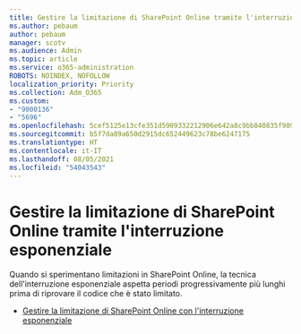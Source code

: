 ```yaml
---
title: Gestire la limitazione di SharePoint Online tramite l'interruzione esponenziale
ms.author: pebaum
author: pebaum
manager: scotv
ms.audience: Admin
ms.topic: article
ms.service: o365-administration
ROBOTS: NOINDEX, NOFOLLOW
localization_priority: Priority
ms.collection: Adm_O365
ms.custom:
- "9000136"
- "5696"
ms.openlocfilehash: 5cef5125e13cfe351d5909332212906e642a8c9bb840835f909fa3a6cdd7a441
ms.sourcegitcommit: b5f7da89a650d2915dc652449623c78be6247175
ms.translationtype: HT
ms.contentlocale: it-IT
ms.lasthandoff: 08/05/2021
ms.locfileid: "54043543"
---
```

# <a name="handle-sharepoint-online-throttling-by-using-exponential-back-off"></a>Gestire la limitazione di SharePoint Online tramite l'interruzione esponenziale

Quando si sperimentano limitazioni in SharePoint Online, la tecnica dell'interruzione esponenziale aspetta periodi progressivamente più lunghi prima di riprovare il codice che è stato limitato.

- [Gestire la limitazione di SharePoint Online con l'interruzione esponenziale](https://docs.microsoft.com/sharepoint/dev/solution-guidance/handle-sharepoint-online-throttling-by-using-exponential-back-off)
